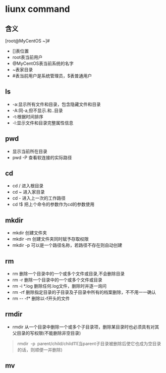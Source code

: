 # liunx command

## 含义

  [root@MyCentOS ~]#

- []表位置  
- root表当前用户  
- @MyCentOS表当前系统的名字  
- ~表家目录
- #表当前用户是系统管理员，$表普通用户

## ls

- -a:显示所有文件和目录，包含隐藏文件和目录  
- -A:同-a,但不显示.和..目录  
- -t:根据时间排序  
- -l:显示文件和目录完整属性信息  

## pwd

- 显示当前所在目录
- pwd -P 查看软连接的实际路径

## cd

- cd / 进入根目录
- cd ~ 进入家目录
- cd - 进入上一次的工作路径
- cd !$ 把上个命令的参数作为cd的参数使用

## mkdir

- mkdir 创建文件夹
- mkdir -m 创建文件夹同时赋予存取权限
- mkdir -p 可以是一个路径名称，若路径不存在则自动创建

## rm

- rm  删除一个目录中的一个或多个文件或目录,不会删除目录
- rm -r 删除一个目录中的一个或多个文件或目录
- rm -i *.log 删除任何.log文件，删除时并逐一询问
- rm -rf 删除指定目录的子目录及子目录中所有的档案删除，不不用一一确认
- rm -- -f* 删除以-f开头的文件

## rmdir

- rmdir 从一个目录中删除一个或多个子目录项，删除某目录时也必须具有对其父目录的写权限(不能删除非空目录)
  
> rmdir -p parent/child/child11(当parent子目录被删除后使它也成为空目录的话，则顺便一并删除)

## mv

